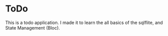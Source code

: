 # ToDo
This is a todo application. I made it to learn the all basics of the sqlflite,  and State Management (Bloc). 


